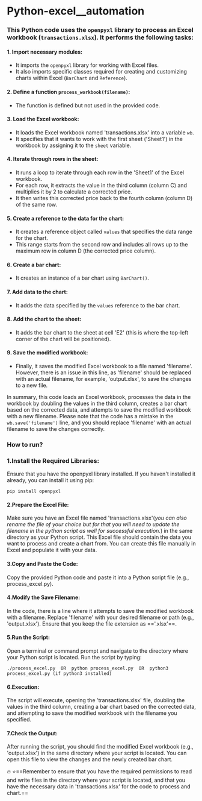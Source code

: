 # Python-excel__automation

### This Python code uses the `openpyxl` library to process an Excel workbook (`transactions.xlsx`). It performs the following tasks: 

#### 1. Import necessary modules:
   - It imports the `openpyxl` library for working with Excel files.
   - It also imports specific classes required for creating and customizing charts within Excel (`BarChart` and `Reference`).

#### 2. Define a function `process_workbook(filename)`:
   - The function is defined but not used in the provided code.

#### 3. Load the Excel workbook:
   - It loads the Excel workbook named 'transactions.xlsx' into a variable `wb`.
   - It specifies that it wants to work with the first sheet ('Sheet1') in the workbook by assigning it to the `sheet` variable.

#### 4. Iterate through rows in the sheet:
   - It runs a loop to iterate through each row in the 'Sheet1' of the Excel workbook.
   - For each row, it extracts the value in the third column (column C) and multiplies it by 2 to calculate a corrected price.
   - It then writes this corrected price back to the fourth column (column D) of the same row.

#### 5. Create a reference to the data for the chart:
   - It creates a reference object called `values` that specifies the data range for the chart.
   - This range starts from the second row and includes all rows up to the maximum row in column D (the corrected price column).

#### 6. Create a bar chart:
   - It creates an instance of a bar chart using `BarChart()`.

#### 7. Add data to the chart:
   - It adds the data specified by the `values` reference to the bar chart.

#### 8. Add the chart to the sheet:
   - It adds the bar chart to the sheet at cell 'E2' (this is where the top-left corner of the chart will be positioned).

#### 9. Save the modified workbook:
   - Finally, it saves the modified Excel workbook to a file named 'filename'. However, there is an issue in this line, as 'filename' should be replaced with an actual filename, for example, 'output.xlsx', to save the changes to a new file.

In summary, this code loads an Excel workbook, processes the data in the workbook by doubling the values in the third column, creates a bar chart based on the corrected data, and attempts to save the modified workbook with a new filename. Please note that the code has a mistake in the `wb.save('filename')` line, and you should replace 'filename' with an actual filename to save the changes correctly.

### How to run?

### 1.Install the Required Libraries:
Ensure that you have the openpyxl library installed. If you haven't installed it already, you can install it using pip:
```
pip install openpyxl
```
#### 2.Prepare the Excel File:

Make sure you have an Excel file named 'transactions.xlsx'(*you can also rename the file of your choice but for that you will need to update the filename in the python script as well for successful execution.*) in the same directory as your Python script. This Excel file should contain the data you want to process and create a chart from. You can create this file manually in Excel and populate it with your data.

#### 3.Copy and Paste the Code:
Copy the provided Python code and paste it into a Python script file (e.g., process_excel.py).

#### 4.Modify the Save Filename:
In the code, there is a line where it attempts to save the modified workbook with a filename. Replace 'filename' with your desired filename or path (e.g., 'output.xlsx'). Ensure that you keep the file extension as =='.xlsx'==.

#### 5.Run the Script:
Open a terminal or command prompt and navigate to the directory where your Python script is located. Run the script by typing:

```
./process_excel.py  OR  python process_excel.py  OR  python3 process_excel.py (if python3 installed)
```
#### 6.Execution:
The script will execute, opening the 'transactions.xlsx' file, doubling the values in the third column, creating a bar chart based on the corrected data, and attempting to save the modified workbook with the filename you specified.

#### 7.Check the Output:
After running the script, you should find the modified Excel workbook (e.g., 'output.xlsx') in the same directory where your script is located. You can open this file to view the changes and the newly created bar chart.

:fire: :star:==Remember to ensure that you have the required permissions to read and write files in the directory where your script is located, and that you have the necessary data in 'transactions.xlsx' for the code to process and chart.==





